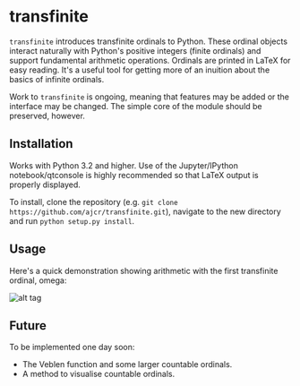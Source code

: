# transfinite

`transfinite` introduces transfinite ordinals to Python. These ordinal objects interact naturally with Python's positive integers (finite ordinals) and support fundamental arithmetic operations. Ordinals are printed in LaTeX for easy reading. It's a useful tool for getting more of an inuition about the basics of infinite ordinals.

Work to `transfinite` is ongoing, meaning that features may be added or the interface may be changed. The simple core of the module should be preserved, however.

## Installation

Works with Python 3.2 and higher. Use of the Jupyter/IPython notebook/qtconsole is highly recommended so that LaTeX output is properly displayed.

To install, clone the repository (e.g. `git clone https://github.com/ajcr/transfinite.git`), navigate to the new directory and run `python setup.py install`.

## Usage

Here's a quick demonstration showing arithmetic with the first transfinite ordinal, omega:

![alt tag](https://github.com/ajcr/transfinite/blob/master/images/omega_demo.png)

## Future

To be implemented one day soon:

- The Veblen function and some larger countable ordinals.
- A method to visualise countable ordinals.

